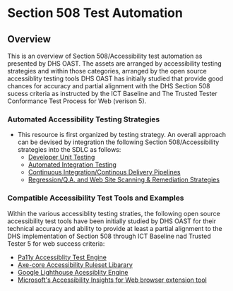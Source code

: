 # Section 508 Test Automation
## Overview
This is an overview of Section 508/Accessibility test automation as presented by DHS OAST. The assets are arranged by accessibility testing strategies and within those categories, arranged by the open source accessiblity testing tools DHS OAST has initially studied that provide good chances for accuracy and partial alignment with the DHS Section 508 sucess criteria as instructed by the ICT Baseline and The Trusted Tester Conformance Test Process for Web (verison 5).   

### Automated Accessibility Testing Strategies
* This resource is first organized by testing strategy. An overall approach can be devised by integration the following Section 508/Accessibility strategies into the SDLC as follows:
    * [Developer Unit Testing](https://github.com/akingkci/508-Test-Automation/tree/master/examples/axe-core)
    * [Automated Integration Testing](https://github.com/akingkci/508-Test-Automation/tree/master/examples/lighthouse)
    * [Continuous Integration/Continous Delivery Pipelines](https://github.com/akingkci/508-Test-Automation/tree/master/examples/lighthouse)
    * [Regression/Q.A. and Web Site Scanning & Remediation Strategies](https://github.com/akingkci/508-Test-Automation/tree/master/examples/lighthouse)  

### Compatible Accessibility Test Tools and Examples
Within the various accessiblity testing straties, the following open source accessibility test tools have been initially studied by DHS OAST for their technical accuracy and ability to provide at least a partial alignment to the DHS implementation of Section 508 through ICT Baseline nad Trusted Tester 5 for web success criteria:  

* [Pa11y Accessiblity Test Engine](https://github.com/akingkci/508-Test-Automation/tree/master/examples/pa11y)
* [Axe-core Accessibility Ruleset Libarary](https://github.com/akingkci/508-Test-Automation/tree/master/examples/axe-core)
* [Google Lighthouse Acessiblity Engine](https://github.com/akingkci/508-Test-Automation/tree/master/examples/lighthouse)
* [Microsoft's Accessibility Insights for Web browser extension tool](https://github.com/akingkci/508-Test-Automation/tree/master/examples/lighthouse)
